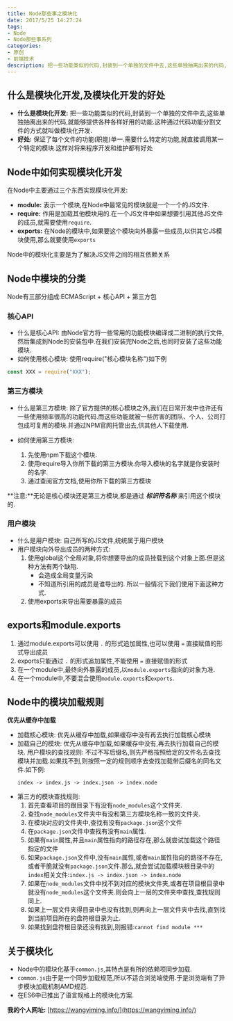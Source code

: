 ```yaml
---
title: Node那些事之模块化
date: 2017/5/25 14:27:24
tags:
- Node
- Node那些事系列
categories:
- 原创
- 前端技术
description: 把一些功能类似的代码,封装到一个单独的文件中去,这些单独抽离出来的代码,就能够提供各种各样好用的功能.这种通过代码功能分割文件的方式就叫做模块化开发.其好处是:保证了每个文件的功能(职能)单一.需要什么特定的功能,就直接调用某一个特定的模块.这样对将来程序开发和维护都有好处
---
```


## 什么是模块化开发,及模块化开发的好处

  * **什么是模块化开发:** 把一些功能类似的代码,封装到一个单独的文件中去,这些单独抽离出来的代码,就能够提供各种各样好用的功能.这种通过代码功能分割文件的方式就叫做模块化开发.
  * **好处:** 保证了每个文件的功能(职能)单一.需要什么特定的功能,就直接调用某一个特定的模块.这样对将来程序开发和维护都有好处

## Node中如何实现模块化开发

在Node中主要通过三个东西实现模块化开发:

  * **module:** 表示一个模块,在Node中最常见的模块就是一个一个的JS文件.
  * **require:** 作用是加载其他模块用的.在一个JS文件中如果想要引用其他JS文件的成员,就需要使用`require`.
  * **exports:** 在Node的模块中,如果要这个模块向外暴露一些成员,以供其它JS模块使用,那么就要使用`exports`

Node中的模块化主要是为了解决JS文件之间的相互依赖关系

## Node中模块的分类

Node有三部分组成:ECMAScript + 核心API + 第三方包

### 核心API

  * 什么是核心API: 由Node官方将一些常用的功能模块编译成二进制的执行文件,然后集成到Node的安装包中.在我们安装完Node之后,也同时安装了这些功能模块.
  * 如何使用核心模块:  使用require("核心模块名称")如下例
  ```JavaScript
  const XXX = require("XXX");
  ```

### 第三方模块

  * 什么是第三方模块: 除了官方提供的核心模块之外,我们在日常开发中也许还有一些使用频率很高的功能代码.而这些功能就被一些厉害的团队、个人、公司打包成可复用的模块.并通过NPM官网托管出去,供其他人下载使用.

  * 如何使用第三方模块:
    1. 先使用npm下载这个模块.
    2. 使用require导入你所下载的第三方模块.你导入模块的名字就是你安装时的名字.
    3. 通过查阅官方文档,使用你所下载的第三方模块
  
  **注意:**无论是核心模块还是第三方模块,都是通过 ***标识符名称*** 来引用这个模块的.

### 用户模块
  * 什么是用户模块: 自己所写的JS文件,统统属于用户模块
  * 用户模块向外导出成员的两种方式:
    1. 使用global这个全局对象,将你想要导出的成员挂载到这个对象上面.但是这种方法有两个缺陷.
        * 会造成全局变量污染
        * 不知道所引用的成员是谁导出的.
    所以一般情况下我们使用下面这种方式.
    2. 使用exports来导出需要暴露的成员

## exports和module.exports
  1. 通过module.exports可以使用 `.` 的形式追加属性,也可以使用 `=` 直接赋值的形式导出成员
  2. exports只能通过 `.` 的形式追加属性,不能使用 `=` 直接赋值的形式
  3. 在一个module中,最终向外暴露的成员,以`module.exports`指向的对象为准.
  4. 在一个module中,不要混合使用`module.exports`和`exports`.

## Node中的模块加载规则
**优先从缓存中加载**
  * 加载核心模块: 优先从缓存中加载,如果缓存中没有再去执行加载核心模块
  * 加载自己的模块: 优先从缓存中加载,如果缓存中没有,再去执行加载自己的模块.
    用户模块的查找规则:
    不过不写后缀名,则先严格按照给定的文件名去查找模块并加载.如果找不到,则按照一定的规则顺序去查找加载带后缀名的同名文件.如下例:
    ```
    index -> index.js -> index.json -> index.node
    ```
  * 第三方的模块查找规则:
    1. 首先查看项目的跟目录下有没有`node_modules`这个文件夹.
    2. 查找`node_modules`文件夹中有没和第三方模块名称一致的文件夹.
    3. 在模块对应的文件夹中,查找有没有`package.json`这个文件
    4. 在`package.json`文件中查找有没有`main`属性.
    5. 如果有`main`属性,并且`main`属性指向的路径存在,那么就尝试加载这个路径指定的文件
    6. 如果`package.json`文件中,没有`main`属性,或者`main`属性指向的路径不存在,或者干脆就没有`package.json`文件.那么,就会尝试加载模块根目录中的`index`相关文件:`index.js -> index.json -> index.node`
    7. 如果在`node_modules`文件中找不到对应的模块文件夹,或者在项目根目录中就没有`node_modules`这个文件夹.则会向上一层的文件夹中查找,查找规则同上.
    8. 如果上一层文件夹得目录中也没有找到,则再向上一层文件夹中去找,直到找到当前项目所在的盘符根目录为止.
    9. 如果找到盘符根目录还没有找到,则报错:`cannot find module ***`


## 关于模块化
  * Node中的模块化基于`common.js`,其特点是有所的依赖项同步加载.
  * `common.js`由于是一个同步加载规范,所以不适合浏览端使用.于是浏览端有了异步模块加载机制AMD规范.
  * 在ES6中已推出了语言规格上的模块化方案.

**我的个人网址:** [https://wangyiming.info/](https://wangyiming.info/)
